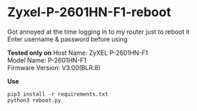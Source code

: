 # Zyxel-P-2601HN-F1-reboot
Got annoyed at the time logging in to my router just to reboot it<br>
Enter username & password before using<br>

**Tested only on**
Host Name: 	ZyXEL P-2601HN-F1<br>
Model Name: 	P-2601HN-F1<br>
Firmware Version: 	V3.00(BLR.8)

**Use**
```shell
pip3 install -r requirements.txt
python3 reboot.py
```
